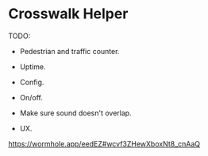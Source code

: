 # Crosswalk Helper
TODO:
- Pedestrian and traffic counter.
- Uptime.
- Config.
- On/off.

- Make sure sound doesn't overlap.
- UX.

https://wormhole.app/eedEZ#wcvf3ZHewXboxNt8_cnAaQ
